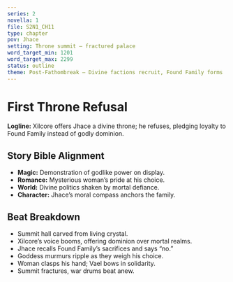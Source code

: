 ```yaml
---
series: 2
novella: 1
file: S2N1_CH11
type: chapter
pov: Jhace
setting: Throne summit — fractured palace
word_target_min: 1201
word_target_max: 2299
status: outline
theme: Post-Fathombreak — Divine factions recruit, Found Family forms
---
```

# First Throne Refusal

**Logline:** Xilcore offers Jhace a divine throne; he refuses, pledging loyalty to Found Family instead of godly dominion.

## Story Bible Alignment
- **Magic:** Demonstration of godlike power on display.
- **Romance:** Mysterious woman’s pride at his choice.
- **World:** Divine politics shaken by mortal defiance.
- **Character:** Jhace’s moral compass anchors the family.

## Beat Breakdown
- Summit hall carved from living crystal.
- Xilcore’s voice booms, offering dominion over mortal realms.
- Jhace recalls Found Family’s sacrifices and says “no.”
- Goddess murmurs ripple as they weigh his choice.
- Woman clasps his hand; Vael bows in solidarity.
- Summit fractures, war drums beat anew.

